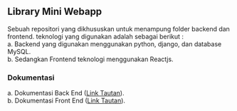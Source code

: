 ## Library Mini Webapp
Sebuah repositori yang dikhususkan untuk menampung folder backend dan frontend. teknologi yang digunakan adalah sebagai berikut :  
a. Backend yang digunakan menggunakan python, django, dan database MySQL.  
b. Sedangkan Frontend teknologi menggunakan Reactjs.

### **Dokumentasi**
a. Dokumentasi Back End ([Link Tautan](./library_BE/docs/backend-docs.md)).    
b. Dokumentasi Front End ([Link Tautan](./library_FE/docs/frontend-docs.md)). 